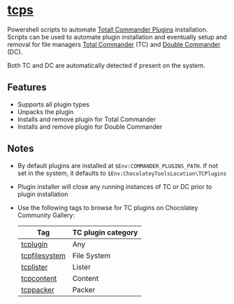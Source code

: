 # [tcps](https://chocolatey.org/packages/tcps)

Powershell scripts to automate [Totall Commander Plugins](https://chocolatey.org/packages?q=tag%3Atcplugin) installation.
Scripts can be used to automate plugin installation and eventually setup and removal for file managers [Total Commander](https://chocolatey.org/packages/totalcmd) (TC) and [Double Commander](https://chocolatey.org/packages/doublecmd) (DC).

Both TC and DC are automatically detected if present on the system.

## Features

- Supports all plugin types
- Unpacks the plugin
- Installs and remove plugin for Total Commander
- Installs and remove plugin for Double Commander

## Notes

- By default plugins are installed at `$Env:COMMANDER_PLUGINS_PATH`. If not set in the system, it defaults to `$Env:ChocolateyToolsLocation\TCPlugins`
- Plugin installer will close any running instances of TC or DC prior to plugin installation
- Use the following tags to browse for TC plugins on Chocolatey Community Gallery:

    |                                  Tag                                   | TC plugin category |
    | ---------------------------------------------------------------------- | ------------------ |
    | [tcplugin](https://chocolatey.org/packages?q=tag%3Atcplugin)           | Any                |
    | [tcpfilesystem](https://chocolatey.org/packages?q=tag%3Atcpfilesystem) | File System        |
    | [tcplister](https://chocolatey.org/packages?q=tag%3Atcplister)         | Lister             |
    | [tcpcontent](https://chocolatey.org/packages?q=tag%3Atcpcontent)       | Content            |
    | [tcppacker](https://chocolatey.org/packages?q=tag%3Atcppacker)         | Packer             |